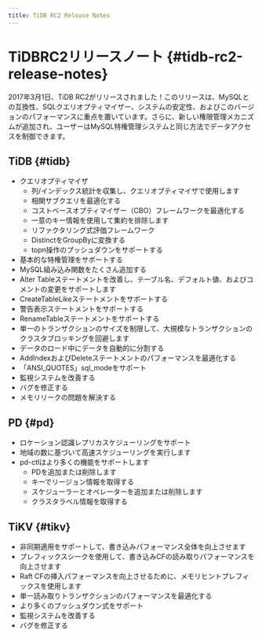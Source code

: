 ```yaml
---
title: TiDB RC2 Release Notes
---
```


# TiDBRC2リリースノート {#tidb-rc2-release-notes}

2017年3月1日、TiDB RC2がリリースされました！このリリースは、MySQLとの互換性、SQLクエリオプティマイザー、システムの安定性、およびこのバージョンのパフォーマンスに重点を置いています。さらに、新しい権限管理メカニズムが追加され、ユーザーはMySQL特権管理システムと同じ方法でデータアクセスを制御できます。

## TiDB {#tidb}

-   クエリオプティマイザ
    -   列/インデックス統計を収集し、クエリオプティマイザで使用します
    -   相関サブクエリを最適化する
    -   コストベースオプティマイザー（CBO）フレームワークを最適化する
    -   一意のキー情報を使用して集約を排除します
    -   リファクタリング式評価フレームワーク
    -   DistinctをGroupByに変換する
    -   topn操作のプッシュダウンをサポートする
-   基本的な特権管理をサポートする
-   MySQL組み込み関数をたくさん追加する
-   Alter Tableステートメントを改善し、テーブル名、デフォルト値、およびコメントの変更をサポートします
-   CreateTableLikeステートメントをサポートする
-   警告表示ステートメントをサポートする
-   RenameTableステートメントをサポートする
-   単一のトランザクションのサイズを制限して、大規模なトランザクションのクラスタブロッキングを回避します
-   データのロード中にデータを自動的に分割する
-   AddIndexおよびDeleteステートメントのパフォーマンスを最適化する
-   「ANSI_QUOTES」sql_modeをサポート
-   監視システムを改善する
-   バグを修正する
-   メモリリークの問題を解決する

## PD {#pd}

-   ロケーション認識レプリカスケジューリングをサポート
-   地域の数に基づいて高速スケジューリングを実行します
-   pd-ctlはより多くの機能をサポートします
    -   PDを追加または削除します
    -   キーでリージョン情報を取得する
    -   スケジューラーとオペレーターを追加または削除します
    -   クラスタラベル情報を取得する

## TiKV {#tikv}

-   非同期適用をサポートして、書き込みパフォーマンス全体を向上させます
-   プレフィックスシークを使用して、書き込みCFの読み取りパフォーマンスを向上させます
-   Raft CFの挿入パフォーマンスを向上させるために、メモリヒントプレフィックスを使用します
-   単一読み取りトランザクションのパフォーマンスを最適化する
-   より多くのプッシュダウン式をサポート
-   監視システムを改善する
-   バグを修正する
